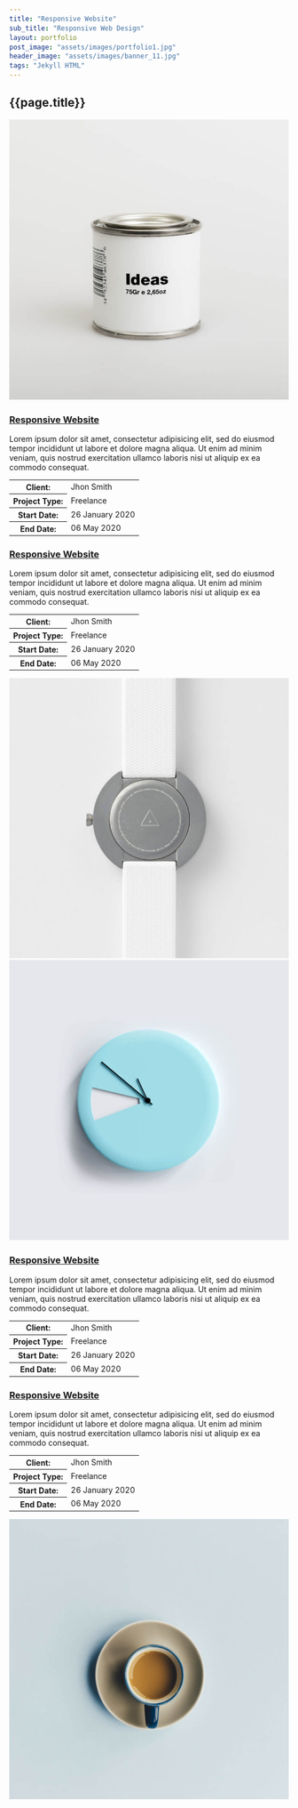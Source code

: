 ```yaml
---
title: "Responsive Website"
sub_title: "Responsive Web Design"
layout: portfolio
post_image: "assets/images/portfolio1.jpg"
header_image: "assets/images/banner_11.jpg"
tags: "Jekyll HTML"
---
```


<section class="spotlight-portfolio portfolio2">
<div class="container">
  <div class="row">
    <div class="col-lg-12 text-center">
      <h2 class="title">{{page.title}}</h2>
    </div>
  </div>
  <div class="row">
    <div class="col-lg-6 col-sm-6 items">
      <img src="assets/images/portfolio1.jpg" class="image img-fluid" alt="portfolio"/>
    </div>
    <div class="col-lg-6 col-sm-6 items content">
      <h3><a href="#">Responsive Website</a></h3>
      <p>Lorem ipsum dolor sit amet, consectetur adipisicing elit, sed do eiusmod
      tempor incididunt ut labore et dolore magna aliqua. Ut enim ad minim veniam,
      quis nostrud exercitation ullamco laboris nisi ut aliquip ex ea commodo
      consequat.</p>
      <table class="table">
        <tr>
          <th>Client:</th>
          <td>Jhon Smith</td>
        </tr>
        <tr>
          <th>Project Type:</th>
          <td>Freelance</td>
        </tr>
        <tr>
          <th>Start Date:</th>
          <td>26 January 2020</td>
        </tr>
        <tr>
          <th>End Date:</th>
          <td>06 May 2020</td>
        </tr>
      </table>
    </div>
  </div>
  <div class="row">
    <div class="col-lg-6 col-sm-6 items content">
      <h3><a href="#">Responsive Website</a></h3>
      <p>Lorem ipsum dolor sit amet, consectetur adipisicing elit, sed do eiusmod
      tempor incididunt ut labore et dolore magna aliqua. Ut enim ad minim veniam,
      quis nostrud exercitation ullamco laboris nisi ut aliquip ex ea commodo
      consequat.</p>
      <table class="table">
        <tr>
          <th>Client:</th>
          <td>Jhon Smith</td>
        </tr>
        <tr>
          <th>Project Type:</th>
          <td>Freelance</td>
        </tr>
        <tr>
          <th>Start Date:</th>
          <td>26 January 2020</td>
        </tr>
        <tr>
          <th>End Date:</th>
          <td>06 May 2020</td>
        </tr>
      </table>
    </div>
    <div class="col-lg-6 col-sm-6 items">
      <img src="assets/images/portfolio2.jpg" class="image img-fluid" alt="portfolio"/>
    </div>
  </div>
  <div class="row">
    <div class="col-lg-6 col-sm-6 items">
      <img src="assets/images/portfolio3.jpg" class="image img-fluid" alt="portfolio"/>
    </div>
    <div class="col-lg-6 col-sm-6 items content">
      <h3><a href="#">Responsive Website</a></h3>
      <p>Lorem ipsum dolor sit amet, consectetur adipisicing elit, sed do eiusmod
      tempor incididunt ut labore et dolore magna aliqua. Ut enim ad minim veniam,
      quis nostrud exercitation ullamco laboris nisi ut aliquip ex ea commodo
      consequat.</p>
      <table class="table">
        <tr>
          <th>Client:</th>
          <td>Jhon Smith</td>
        </tr>
        <tr>
          <th>Project Type:</th>
          <td>Freelance</td>
        </tr>
        <tr>
          <th>Start Date:</th>
          <td>26 January 2020</td>
        </tr>
        <tr>
          <th>End Date:</th>
          <td>06 May 2020</td>
        </tr>
      </table>
    </div>
  </div>
  <div class="row">
    <div class="col-lg-6 col-sm-6 items content">
      <h3><a href="#">Responsive Website</a></h3>
      <p>Lorem ipsum dolor sit amet, consectetur adipisicing elit, sed do eiusmod
      tempor incididunt ut labore et dolore magna aliqua. Ut enim ad minim veniam,
      quis nostrud exercitation ullamco laboris nisi ut aliquip ex ea commodo
      consequat.</p>
      <table class="table">
        <tr>
          <th>Client:</th>
          <td>Jhon Smith</td>
        </tr>
        <tr>
          <th>Project Type:</th>
          <td>Freelance</td>
        </tr>
        <tr>
          <th>Start Date:</th>
          <td>26 January 2020</td>
        </tr>
        <tr>
          <th>End Date:</th>
          <td>06 May 2020</td>
        </tr>
      </table>
    </div>
    <div class="col-lg-6 col-sm-6 items">
      <img src="assets/images/portfolio4.jpg" class="image img-fluid" alt="portfolio"/>
    </div>
  </div>
</div>
</section>